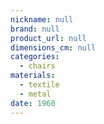 ```yaml
---
nickname: null
brand: null
product_url: null
dimensions_cm: null
categories:
  - chairs
materials:
  - textile
  - metal
date: 1960
---
```


